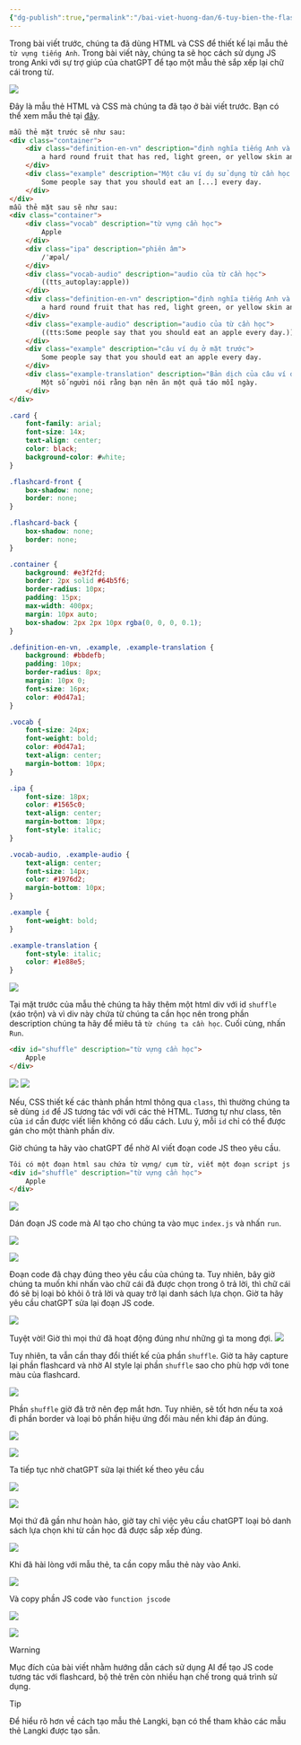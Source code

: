 ```yaml
---
{"dg-publish":true,"permalink":"/bai-viet-huong-dan/6-tuy-bien-the-flashcard-bang-js/"}
---
```


Trong bài viết trước, chúng ta đã dùng HTML và CSS để thiết kế lại mẫu thẻ `từ vựng tiếng Anh`. Trong bài viết này, chúng ta sẽ học cách sử dụng JS trong Anki với sự trợ giúp của chatGPT để tạo một mẫu thẻ sắp xếp lại chữ cái trong từ.

![](https://i.imgur.com/sJqJU1K.gif)


Đây là mẫu thẻ HTML và CSS mà chúng ta đã tạo ở bài viết trước. Bạn có thể xem mẫu thẻ tại [đây](https://www.codechef.com/html-online-compiler).

```HTML
mẫu thẻ mặt trước sẽ như sau:
<div class="container">
	<div class="definition-en-vn" description="định nghĩa tiếng Anh và tiếng Việt của từ cần học">
	    a hard round fruit that has red, light green, or yellow skin and is white inside. (Quả táo)
	</div>
	<div class="example" description="Một câu ví dụ sử dụng từ cần học nhưng từ này bị khuyết">
	    Some people say that you should eat an [...] every day.
	</div>
</div>
mẫu thẻ mặt sau sẽ như sau:
<div class="container">
	<div class="vocab" description="từ vựng cần học">
	    Apple
	</div>
	<div class="ipa" description="phiên âm">
	    /ˈæpəl/
	</div>
	<div class="vocab-audio" description="audio của từ cần học">
	    ((tts_autoplay:apple))
	</div>
	<div class="definition-en-vn" description="định nghĩa tiếng Anh và tiếng Việt của từ cần học">
	    a hard round fruit that has red, light green, or yellow skin and is white inside. (Quả táo)
	</div>
	<div class="example-audio" description="audio của từ cần học">
	    ((tts:Some people say that you should eat an apple every day.))
	</div>
	<div class="example" description="câu ví dụ ở mặt trước">
	    Some people say that you should eat an apple every day.
	</div>
	<div class="example-translation" description="Bản dịch của câu ví dụ">
	    Một số người nói rằng bạn nên ăn một quả táo mỗi ngày.
	</div>
</div>
```

```CSS
.card {
    font-family: arial;
    font-size: 14x;
    text-align: center;
    color: black;
    background-color: #white;
}

.flashcard-front {
	box-shadow: none;
	border: none;
}

.flashcard-back {
	box-shadow: none;
	border: none;
}

.container {
    background: #e3f2fd;
    border: 2px solid #64b5f6;
    border-radius: 10px;
    padding: 15px;
    max-width: 400px;
    margin: 10px auto;
    box-shadow: 2px 2px 10px rgba(0, 0, 0, 0.1);
}

.definition-en-vn, .example, .example-translation {
    background: #bbdefb;
    padding: 10px;
    border-radius: 8px;
    margin: 10px 0;
    font-size: 16px;
    color: #0d47a1;
}

.vocab {
    font-size: 24px;
    font-weight: bold;
    color: #0d47a1;
    text-align: center;
    margin-bottom: 10px;
}

.ipa {
    font-size: 18px;
    color: #1565c0;
    text-align: center;
    margin-bottom: 10px;
    font-style: italic;
}

.vocab-audio, .example-audio {
    text-align: center;
    font-size: 14px;
    color: #1976d2;
    margin-bottom: 10px;
}

.example {
    font-weight: bold;
}

.example-translation {
    font-style: italic;
    color: #1e88e5;
}

```

![](https://i.imgur.com/pFaNmK6.png)

Tại mặt trước của mẫu thẻ chúng ta hãy thêm một html div với id `shuffle` (xáo trộn) và vì div này chứa từ chúng ta cần học nên trong phần description chúng ta hãy để miêu tả `từ chúng ta cần học`. Cuối cùng, nhấn `Run`. 

```html
<div id="shuffle" description="từ vựng cần học">
	Apple
</div>
```

![](https://i.imgur.com/4oaZer6.png)
![](https://i.imgur.com/jJpBSs4.png)

Nếu, CSS thiết kế các thành phần html thông qua `class`, thì thường chúng ta sẽ dùng `id` để JS tương tác với với các thẻ HTML. Tương tự như class, tên của `id` cần được viết liền không có dấu cách. Lưu ý, mỗi `id` chỉ có thể được gán cho một thành phần div.

Giờ chúng ta hãy vào chatGPT để nhờ AI viết đoạn code JS theo yêu cầu.

```markdown
Tôi có một đoạn html sau chứa từ vựng/ cụm từ, viết một đoạn script js chạy trức tiếp (không cần chờ file html load). Đoạn script tách từng chữ cái trong từ/ cum từ, sắp xếp ngẫu nhiên. Tạo một ô trả lời, để khi một chữ cái được nhấn vào, chúng sẽ được thêm vào ô trả lời, khi các chữ cái đã được sắp xếp đúng trật tự, ô trả lời sẽ chuyển sang màu xanh.
<div id="shuffle" description="từ vựng cần học">
	Apple
</div>
```

![](https://i.imgur.com/1ykKrZ0.png)

Dán đoạn JS code mà AI tạo cho chúng ta vào mục `index.js` và nhấn `run`. 

![](https://i.imgur.com/qTRt2fp.png)

![](https://i.imgur.com/PfBPjXK.gif)


Đoạn code đã chạy đúng theo yêu cầu của chúng ta. Tuy nhiên, bây giờ chúng ta muốn khi nhấn vào chữ cái đã được chọn trong ô trả lời, thì chữ cái đó sẽ bị loại bỏ khỏi ô trả lời và quay trở lại danh sách lựa chọn. Giờ ta hãy yêu cầu chatGPT sửa lại đoạn JS code.

![](https://i.imgur.com/YjJwtIC.png)

Tuyệt vời! Giờ thì mọi thứ đã hoạt động đúng như những gì ta mong đợi.
![](https://i.imgur.com/Wa36f6s.gif)

Tuy nhiên, ta vẫn cần thay đổi thiết kế của phần `shuffle`. Giờ ta hãy capture lại phần flashcard và nhờ AI style lại phần `shuffle` sao cho phù hợp với tone màu của flashcard.

![](https://i.imgur.com/zFmfT8q.png)

Phần `shuffle` giờ đã trở nên đẹp mắt hơn. Tuy nhiên, sẽ tốt hơn nếu ta xoá đi phần border và loại bỏ phần hiệu ứng đổi màu nền khi đáp án đúng. 

![](https://i.imgur.com/haZP57z.png)

![](https://i.imgur.com/DcaoiM7.png)

Ta tiếp tục nhờ chatGPT sửa lại thiết kế theo yêu cầu

![](https://i.imgur.com/FRbvA7r.png)

![](https://i.imgur.com/3jubp1I.png)

Mọi thứ đã gần như hoàn hảo, giờ tay chỉ việc yêu cầu chatGPT loại bỏ danh sách lựa chọn khi từ cần học đã được sắp xếp đúng.

![](https://i.imgur.com/Ll3jDoW.gif)


Khi đã hài lòng với mẫu thẻ, ta cần copy mẫu thẻ này vào Anki.

![](https://i.imgur.com/auMJm8p.png)

Và copy phần JS code vào `function jscode`

![](https://i.imgur.com/D3GqR2Y.png)

![](https://i.imgur.com/vrcCUAY.png)

> [!Warning]
> Mục đích của bài viết nhằm hướng dẫn cách sử dụng AI để tạo JS code tương tác  với flashcard, bộ thẻ trên còn nhiều hạn chế trong quá trình sử dụng. 

> [!Tip]
> Để hiểu rõ hơn về cách tạo mẫu thẻ Langki, bạn có thể tham khảo các mẫu thẻ Langki được tạo sẵn.








